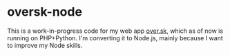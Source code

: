 # oversk-node

This is a work-in-progress code for my web app [over.sk](http://over.sk), which as of now is running on PHP+Python. I'm converting it to Node.js, mainly because I want to improve my Node skills.
